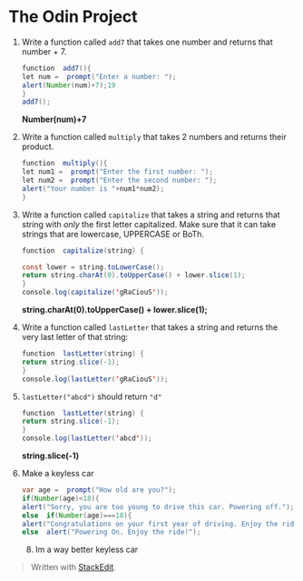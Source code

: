 # The Odin Project 
1.  Write a function called  `add7`  that takes one number and returns that number + 7.
	```java
	function  add7(){
	let num =  prompt("Enter a number: ");
	alert(Number(num)+7);19
	}
	add7();
	```
	**Number(num)+7**
	
2.  Write a function called  `multiply`  that takes 2 numbers and returns their product.

	```java
	function  multiply(){
	let num1 =  prompt("Enter the first number: ");
	let num2 =  prompt("Enter the second number: ");
	alert("Your number is "+num1*num2);
	}
	```

4.  Write a function called  `capitalize`  that takes a string and returns that string with  _only_  the first letter capitalized. Make sure that it can take strings that are lowercase, UPPERCASE or BoTh.
	```java
	function  capitalize(string) {

	const lower = string.toLowerCase();
	return string.charAt(0).toUpperCase() + lower.slice(1);
	}
	console.log(capitalize('gRaCiouS'));
	```
	**string.charAt(0).toUpperCase() + lower.slice(1);**

5.  Write a function called  `lastLetter`  that takes a string and returns the very last letter of that string:

	```java
	function  lastLetter(string) {
	return string.slice(-1);
	}
	console.log(lastLetter('gRaCiouS'));
	```

6.  `lastLetter("abcd")`  should return  `"d"`
	```java
	function  lastLetter(string) {
	return string.slice(-1);
	}
	console.log(lastLetter('abcd'));
	```
	**string.slice(-1)**

7. Make a keyless car
	```java
	var age =  prompt("How old are you?");
	if(Number(age)<18){
	alert("Sorry, you are too young to drive this car. Powering off.");}
	else  if(Number(age)===18){
	alert("Congratulations on your first year of driving. Enjoy the ride!");}
	else  alert("Powering On. Enjoy the ride!");
	```
	8. Im a way better keyless car

> Written with [StackEdit](https://stackedit.io/).
<!--stackedit_data:
eyJoaXN0b3J5IjpbLTIxNDMxMTU1NSwtNDQ3NTUwODQzLDExND
AwMDU2MjcsLTQ4OTY0MTUzNiwtMTEyNTIwOTc0MSwtMTAyODM5
NjAzMywxNzQ0MjA3MTM5LC05MjI2NDgyMjcsNzMwOTk4MTE2XX
0=
-->